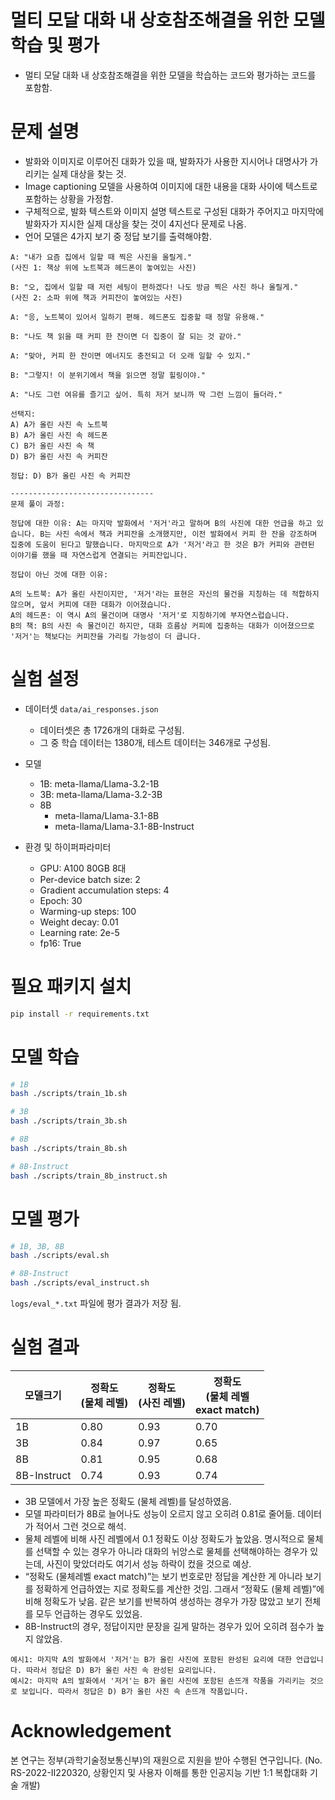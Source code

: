 # 멀티 모달 대화 내 상호참조해결을 위한 모델 학습 및 평가
- 멀티 모달 대화 내 상호참조해결을 위한 모델을 학습하는 코드와 평가하는 코드를 포함함.

# 문제 설명
- 발화와 이미지로 이루어진 대화가 있을 때, 발화자가 사용한 지시어나 대명사가 가리키는 실제 대상을 찾는 것.
- Image captioning 모델을 사용하여 이미지에 대한 내용을 대화 사이에 텍스트로 포함하는 상황을 가정함.
- 구체적으로, 발화 텍스트와 이미지 설명 텍스트로 구성된 대화가 주어지고 마지막에 발화자가 지시한 실제 대상을 찾는 것이 4지선다 문제로 나옴.
- 언어 모델은 4가지 보기 중 정답 보기를 출력해야함.
```
A: "내가 요즘 집에서 일할 때 찍은 사진을 올릴게."
(사진 1: 책상 위에 노트북과 헤드폰이 놓여있는 사진)

B: "오, 집에서 일할 때 저런 세팅이 편하겠다! 나도 방금 찍은 사진 하나 올릴게."
(사진 2: 소파 위에 책과 커피잔이 놓여있는 사진)

A: "응, 노트북이 있어서 일하기 편해. 헤드폰도 집중할 때 정말 유용해."

B: "나도 책 읽을 때 커피 한 잔이면 더 집중이 잘 되는 것 같아."

A: "맞아, 커피 한 잔이면 에너지도 충전되고 더 오래 일할 수 있지."

B: "그렇지! 이 분위기에서 책을 읽으면 정말 힐링이야."

A: "나도 그런 여유를 즐기고 싶어. 특히 저거 보니까 딱 그런 느낌이 들더라."

선택지:
A) A가 올린 사진 속 노트북
B) A가 올린 사진 속 헤드폰
C) B가 올린 사진 속 책
D) B가 올린 사진 속 커피잔

정답: D) B가 올린 사진 속 커피잔

--------------------------------
문제 풀이 과정:

정답에 대한 이유: A는 마지막 발화에서 '저거'라고 말하며 B의 사진에 대한 언급을 하고 있습니다. B는 사진 속에서 책과 커피잔을 소개했지만, 이전 발화에서 커피 한 잔을 강조하며 집중에 도움이 된다고 말했습니다. 마지막으로 A가 '저거'라고 한 것은 B가 커피와 관련된 이야기를 했을 때 자연스럽게 연결되는 커피잔입니다.

정답이 아닌 것에 대한 이유:

A의 노트북: A가 올린 사진이지만, '저거'라는 표현은 자신의 물건을 지칭하는 데 적합하지 않으며, 앞서 커피에 대한 대화가 이어졌습니다.
A의 헤드폰: 이 역시 A의 물건이며 대명사 '저거'로 지칭하기에 부자연스럽습니다.
B의 책: B의 사진 속 물건이긴 하지만, 대화 흐름상 커피에 집중하는 대화가 이어졌으므로 '저거'는 책보다는 커피잔을 가리킬 가능성이 더 큽니다.
```

# 실험 설정
- 데이터셋 `data/ai_responses.json`
    - 데이터셋은 총 1726개의 대화로 구성됨.
    - 그 중 학습 데이터는 1380개, 테스트 데이터는 346개로 구성됨.

- 모델
    - 1B: meta-llama/Llama-3.2-1B
    - 3B: meta-llama/Llama-3.2-3B
    - 8B
        - meta-llama/Llama-3.1-8B
        - meta-llama/Llama-3.1-8B-Instruct

- 환경 및 하이퍼파라미터
    - GPU: A100 80GB 8대
    - Per-device batch size: 2
    - Gradient accumulation steps: 4
    - Epoch: 30
    - Warming-up steps: 100
    - Weight decay: 0.01
    - Learning rate: 2e-5
    - fp16: True

# 필요 패키지 설치
```bash
pip install -r requirements.txt
```



# 모델 학습
```bash
# 1B
bash ./scripts/train_1b.sh

# 3B
bash ./scripts/train_3b.sh

# 8B
bash ./scripts/train_8b.sh

# 8B-Instruct
bash ./scripts/train_8b_instruct.sh
```
# 모델 평가
```bash
# 1B, 3B, 8B
bash ./scripts/eval.sh

# 8B-Instruct
bash ./scripts/eval_instruct.sh
```

`logs/eval_*.txt` 파일에 평가 결과가 저장 됨.

# 실험 결과
| 모델크기 | 정확도<br>(물체 레벨) | 정확도<br>(사진 레벨) | 정확도<br>(물체 레벨<br>exact match) |
| -------- | ---------------- | ---------------- | ----------------------------- |
| 1B       | 0.80             | 0.93             | 0.70                          |
| 3B       | 0.84             | 0.97             | 0.65                          |
| 8B       | 0.81             | 0.95             | 0.68                          |
| 8B-Instruct       | 0.74             | 0.93             | 0.74                          |

- 3B 모델에서 가장 높은 정확도 (물체 레벨)를 달성하였음.
- 모델 파라미터가 8B로 늘어나도 성능이 오르지 않고 오히려 0.81로 줄어듦. 데이터가 적어서 그런 것으로 해석.
- 물체 레벨에 비해 사진 레벨에서 0.1 정확도 이상 정확도가 높았음. 명시적으로 물체를 선택할 수 있는 경우가 아니라 대화의 뉘앙스로 물체를 선택해야하는 경우가 있는데, 사진이 맞았더라도 여기서 성능 하락이 컸을 것으로 예상.
- “정확도 (물체레벨 exact match)”는 보기 번호로만 정답을 계산한 게 아니라 보기를 정확하게 언급하였는 지로 정확도를 계산한 것임. 그래서 “정확도 (물체 레벨)”에 비해 정확도가 낮음. 같은 보기를 반복하여 생성하는 경우가 가장 많았고 보기 전체를 모두 언급하는 경우도 있었음.
- 8B-Instruct의 경우, 정답이지만 문장을 길게 말하는 경우가 있어 오히려 점수가 높지 않았음.
```
예시1: 마지막 A의 발화에서 '저거'는 B가 올린 사진에 포함된 완성된 요리에 대한 언급입니다. 따라서 정답은 D) B가 올린 사진 속 완성된 요리입니다.
예시2: 마지막 A의 발화에서 '저거'는 B가 올린 사진에 포함된 손뜨개 작품을 가리키는 것으로 보입니다. 따라서 정답은 D) B가 올린 사진 속 손뜨개 작품입니다.
```
# Acknowledgement
본 연구는 정부(과학기술정보통신부)의 재원으로 지원을 받아 수행된 연구입니다. (No. RS-2022-II220320, 상황인지 및 사용자 이해를 통한 인공지능 기반 1:1 복합대화 기술 개발)